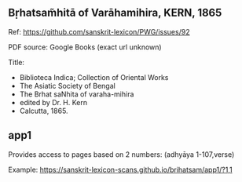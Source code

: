 
## Bṛhatsam̃hitā of Varāhamihira, KERN, 1865

Ref: https://github.com/sanskrit-lexicon/PWG/issues/92

PDF source: Google Books (exact url unknown)

Title:
- Biblioteca Indica; Collection of Oriental Works
- The Asiatic Society of Bengal
- The Brhat saNhita of varaha-mihira
- edited by Dr. H. Kern
- Calcutta, 1865.

## app1
Provides access to pages based on 2 numbers: (adhyāya 1-107,verse)

Example: https://sanskrit-lexicon-scans.github.io/brihatsam/app1/?1,1

